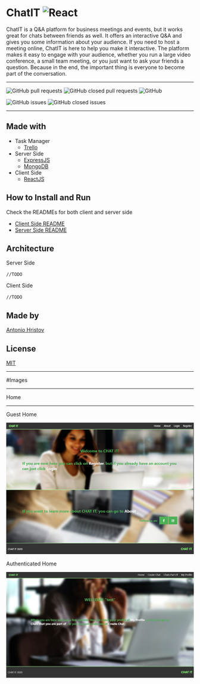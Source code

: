 # ChatIT ![React](https://img.shields.io/badge/React-16.13.1-blue?style=for-the-badge&logo=react&logoColor=oceanBlue)

ChatIT is a Q&A platform for business meetings and events, but it works great for chats
between friends as well. It offers an interactive Q&A and gives you some information about
your audience. If you need to host a meeting online, ChatIT is here to help you make it
interactive. The platform makes it easy to engage with your audience, whether you run a
large video conference, a small team meeting, or you just want to ask your friends a
question. Because in the end, the important thing is everyone to become part of the conversation.

---

![GitHub pull requests](https://img.shields.io/github/issues-pr/tonyhristov/ChatIT?logo=github&logoColor=brightgreen&style=for-the-badge)
![GitHub closed pull requests](https://img.shields.io/github/issues-pr-closed/tonyhristov/ChatIT?color=brightgreen&logo=github&logoColor=brightgreen&style=for-the-badge)
![GitHub](https://img.shields.io/github/license/tonyhristov/ChatIT?color=blue&logo=github&logoColor=blue&style=for-the-badge)

![GitHub issues](https://img.shields.io/github/issues/tonyhristov/ChatIT?color=yellow&logo=github&logoColor=yellow&style=for-the-badge)
![GitHub closed issues](https://img.shields.io/github/issues-closed/tonyhristov/ChatIT?color=green&logo=github&logoColor=green&style=for-the-badge)

---

## Made with

- Task Manager
  - [Trello](https://trello.com/home)
- Server Side
  - [ExpressJS](https://expressjs.com/)
  - [MongoDB](https://www.mongodb.com/)
- Client Side
  - [ReactJS](https://reactjs.org/)

## How to Install and Run

Check the READMEs for both client and server side

- [Client Side README](https://github.com/tonyhristov/ChatIT/blob/master/client-side/README.md)
- [Server Side README](https://github.com/tonyhristov/ChatIT/blob/master/server-side/README.md)

## Architecture

Server Side

```
//TODO
```

Client Side

```
//TODO
```

## Made by

[Antonio Hristov](https://github.com/tonyhristov)

## License

[MIT](https://choosealicense.com/licenses/mit/)

---

#Images

---

Home

---

Guest Home

![guest home](https://github.com/tonyhristov/ChatIT/blob/master/images/guest-home-page.png)

Authenticated Home

![authenticated home](https://github.com/tonyhristov/ChatIT/blob/master/images/home-loggedIn-user-page.jpg)
